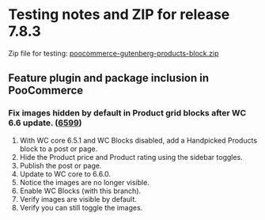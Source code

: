 # Testing notes and ZIP for release 7.8.3

Zip file for testing: [poocommerce-gutenberg-products-block.zip](https://github.com/poocommerce/poocommerce-blocks/files/8940643/poocommerce-gutenberg-products-block.zip)

## Feature plugin and package inclusion in PooCommerce

### Fix images hidden by default in Product grid blocks after WC 6.6 update. ([6599](https://github.com/poocommerce/poocommerce-blocks/pull/6599))

1. With WC core 6.5.1 and WC Blocks disabled, add a Handpicked Products block to a post or page.
2. Hide the Product price and Product rating using the sidebar toggles.
3. Publish the post or page.
4. Update to WC core to 6.6.0.
5. Notice the images are no longer visible.
6. Enable WC Blocks (with this branch).
7. Verify images are visible by default.
8. Verify you can still toggle the images.

